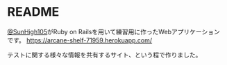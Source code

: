 # README

[@SunHigh105](https://twitter.com/SunHigh105)がRuby on Railsを用いて練習用に作ったWebアプリケーションです。
https://arcane-shelf-71959.herokuapp.com/

テストに関する様々な情報を共有するサイト、という程で作りました。